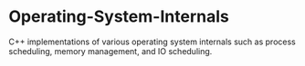# Operating-System-Internals
C++ implementations of various operating system internals such as process scheduling, memory management, and IO scheduling.
